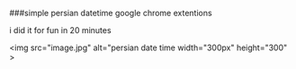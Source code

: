 ###simple persian datetime google chrome extentions 

i did it for fun in 20 minutes 

<img src="image.jpg" alt="persian date time width="300px" height="300" >
